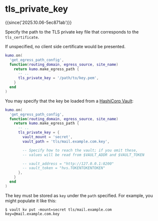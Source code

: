 # tls_private_key

{{since('2025.10.06-5ec871ab')}}

Specify the path to the TLS private key file that corresponds to the `tls_certificate`.

If unspecified, no client side certificate would be presented.

```lua
kumo.on(
  'get_egress_path_config',
  function(routing_domain, egress_source, site_name)
    return kumo.make_egress_path {
      -- ..
      tls_private_key = '/path/to/key.pem',
    }
  end
)
```

You may specify that the key be loaded from a [HashiCorp Vault](https://www.hashicorp.com/products/vault):

```lua
kumo.on(
  'get_egress_path_config',
  function(routing_domain, egress_source, site_name)
    return kumo.make_egress_path {
      -- ..
      tls_private_key = {
        vault_mount = 'secret',
        vault_path = 'tls/mail.example.com.key',

        -- Specify how to reach the vault; if you omit these,
        -- values will be read from $VAULT_ADDR and $VAULT_TOKEN

        -- vault_address = "http://127.0.0.1:8200"
        -- vault_token = "hvs.TOKENTOKENTOKEN"
      },
    }
  end
)
```

The key must be stored as `key` under the `path` specified.
For example, you might populate it like this:

```
$ vault kv put -mount=secret tls/mail.example.com key=@mail.example.com.key
```
